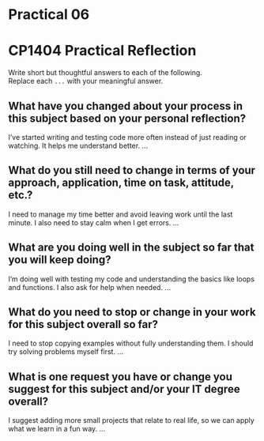 # Practical 06
# CP1404 Practical Reflection

Write short but thoughtful answers to each of the following.  
Replace each `...` with your meaningful answer.

## What have you changed about your process in this subject based on your personal reflection?
I’ve started writing and testing code more often instead of just reading or watching. It helps me understand better.
...

## What do you still need to change in terms of your approach, application, time on task, attitude, etc.?
I need to manage my time better and avoid leaving work until the last minute. I also need to stay calm when I get errors.
...

## What are you doing well in the subject so far that you will keep doing?
I’m doing well with testing my code and understanding the basics like loops and functions. I also ask for help when needed.
...

## What do you need to stop or change in your work for this subject overall so far?
I need to stop copying examples without fully understanding them. I should try solving problems myself first.
...

## What is one request you have or change you suggest for this subject and/or your IT degree overall?
I suggest adding more small projects that relate to real life, so we can apply what we learn in a fun way.
...
